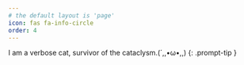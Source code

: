 ```yaml
---
# the default layout is 'page'
icon: fas fa-info-circle
order: 4
---
```


I am a verbose cat, survivor of the cataclysm.(´,,•ω•,,)
{: .prompt-tip }